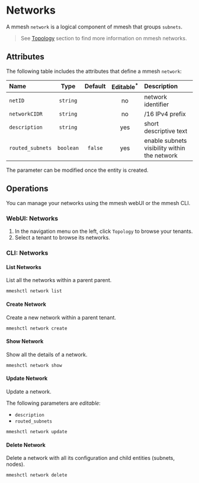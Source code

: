 # Networks

A mmesh `network` is a logical component of mmesh that groups `subnets`.

> See [Topology](/platform/networking/topology#network) section to find more information on mmesh networks.

## Attributes

The following table includes the attributes that define a mmesh `network`:

| Name             | Type      | Default | Editable<sup>*</sup> | Description |
| :--------------- | :-------: | :-----: | :------------------: | :---------- |
| `netID`          | `string`  |         | no  | network identifier |
| `networkCIDR`    | `string`  |         | no  | /16 IPv4 prefix |
| `description`    | `string`  |         | yes | short descriptive text |
| `routed_subnets` | `boolean` | `false` | yes | enable subnets visibility within the network |

<table-note>
The parameter can be modified once the entity is created.
</table-note>

## Operations

You can manage your networks using the mmesh webUI or the mmesh CLI.

### WebUI: Networks

1. In the navigation menu on the left, click `Topology` to browse your tenants.
2. Select a tenant to browse its networks.

### CLI: Networks

#### List Networks

List all the networks within a parent parent.

```shell
mmeshctl network list
```

#### Create Network

Create a new network within a parent tenant.

```shell
mmeshctl network create
```

#### Show Network

Show all the details of a network.

```shell
mmeshctl network show
```

#### Update Network

Update a network.

The following parameters are *editable*:

- `description`
- `routed_subnets`

```shell
mmeshctl network update
```

#### Delete Network

Delete a network with all its configuration and child entities (subnets, nodes).

```shell
mmeshctl network delete
```
